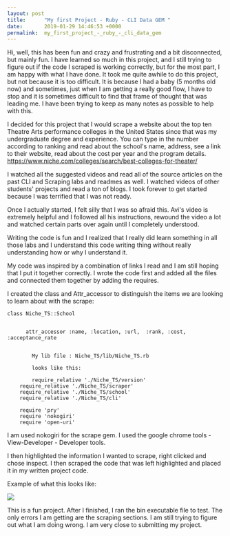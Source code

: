 ```yaml
---
layout: post
title:      "My first Project - Ruby - CLI Data GEM "
date:       2019-01-29 14:46:53 +0000
permalink:  my_first_project_-_ruby_-_cli_data_gem
---
```




Hi, well, this has been fun and crazy and frustrating and a bit disconnected, but mainly fun. I have learned so much in this project, and I still trying to figure out if the code I scraped is working correctly, but for the most part, I am happy with what I have done. It took me quite awhile to do this project, but not because it is too difficult. It is because I had a baby (5 months old now) and sometimes, just when I am getting a really good flow, I have to stop and it is sometimes difficult to find that frame of thought that was leading me. I have been trying to keep as many notes as possible to help with this. 

I decided for this project that I would scrape a website about the top ten Theatre Arts performance colleges in the United States since that was my undergraduate degree and experience. You can type in the number according to ranking and read about the school's name, address, see a link to their website, read about the cost per year and the program details. 
https://www.niche.com/colleges/search/best-colleges-for-theater/ 

I watched all the suggested videos and read all of the source articles on the past CLI and Scraping labs and readmes as well. I watched videos of other students' projects and read a ton of blogs. I took forever to get started because I was terrified that I was not ready.

Once I actually started, I felt silly that I was so afraid this. Avi's video is extremely helpful and I followed all his instructions, rewound the video a lot and watched certain parts over again until I completely understood. 

Writing the code is fun and I realized that I really did learn something in all those labs and I understand this code writing thing without really understanding how or why I understand it.

My code was inspired by a combination of links I read and I am still hoping that I put it together correctly. 
I wrote the code first and added all the files and connected them together by adding the requires. 

I created the class and Attr_accessor to distinguish the items we are looking to learn about with the scrape:

```
class Niche_TS::School
	

	  attr_accessor :name, :location, :url,  :rank, :cost, :acceptance_rate
			
			
		My lib file : Niche_TS/lib/Niche_TS.rb
		
		looks like this: 
		
		require_relative './Niche_TS/version'
    require_relative './Niche_TS/scraper'
    require_relative './Niche_TS/school'
    require_relative './Niche_TS/cli'

    require 'pry'
    require 'nokogiri'
    require 'open-uri'
```
	 
	 

	 
I am used nokogiri for the scrape gem. I used the google chrome tools  -View-Developer  - Developer tools.
	
I then highlighted the information I wanted to scrape, right clicked and chose inspect. I then scraped the code that was left highlighted and placed it in my written project code. 

Example of what this looks like:
	
![](https://www.google.com/search?biw=1327&bih=596&tbm=isch&sa=1&ei=WRtPXP-CK8_i_AaQkYKIBQ&q=view+developer+developer+tools&oq=view+developer&gs_l=img.1.2.0i24l10.3549.10491..15561...2.0..0.95.770.12......1....1..gws-wiz-img.xHVvgMIUUhg#imgrc=v9vZrl9KwdL57M:http://)
	
	
This is a fun project. After I finished, I ran the bin executable file to test. The only errors I am getting are the scraping sections.  I am still trying to figure out what I am doing wrong.
I am very close to submitting my project.
			
	
	
			
	
